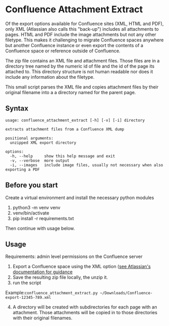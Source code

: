 # Confluence Attachment Extract

Of the export options available for Confluence sites (XML, HTML and PDF), only
XML (Atlassian also calls this "back-up") includes all attachments to pages.
HTML and PDF include the image attachments but not any other filetype. This makes it challenging to migrate Confluence
spaces anywhere but another Confluence instance or even export the contents of a Confluence space or reference outside
of Confluence.

The zip file contains an XML file and attachment files. Those files are in a directory tree
named by the numeric id of file and the id of the page its attached to. This directory structure
is not human readable nor does it include any information about the filetype.

This small script parses the XML file and copies attachment files by their original filename into a a directory named
for
the parent page.

## Syntax

```
usage: confluence_attachment_extract [-h] [-v] [-i] directory

extracts attachment files from a Confluence XML dump

positional arguments:
  unzipped XML export directory

options:
  -h, --help     show this help message and exit
  -v, --verbose  more output
  -i, --images   include image files, usually not necessary when also exporting a PDF

```

## Before you start
Create a virtual environment and install the necessary python modules

1. python3 -m venv venv
2. venv/bin/activate 
3. pip install -r requirements.txt

Then continue with usage below.


## Usage

Requirements: admin level permissions on the Confluence server

1. Export a Confluence space using the XML option ([see Atlassian's documentation for guidance](https://confluence.atlassian.com/doc/export-content-to-word-pdf-html-and-xml-139475.html)  
2. Save the resulting zip file locally, the unzip it.
3. run the script 

Example:```confluence_attachment_extract.py ~/Downloads/Confluence-export-12345-789.xml```


4. A directory will be created with subdirectories for each page with an attachment.  Those attachments will be copied in to those directories with their original filenames.  